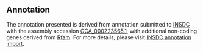 

Annotation
----------

The annotation presented is derived from annotation submitted to
[INSDC](http://www.insdc.org) with the assembly accession
[GCA\_000223565.1](http://www.ebi.ac.uk/ena/data/view/GCA_000223565.1),
with additional non-coding genes derived from
[Rfam](http://rfam.xfam.org/). For more details, please visit [INSDC
annotation
import](http://ensemblgenomes.org/info/data/insdc_annotation).
